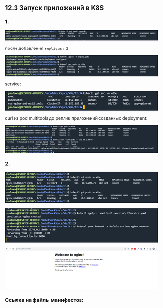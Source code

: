 ## 12.3 Запуск приложений в K8S

### 1. 

![img.png](img/img.png)

после добавления `replicas: 2`

![img_1.png](img/img_1.png)

service:

![img_4.png](img/img_4.png)

curl из pod multitools до реплик приложений созданных deployment:

![img_3.png](img/img_3.png)

### 2.

![img_6.png](img/img_6.png)

![img_7.png](img/img_7.png)

![img_8.png](img/img_8.png)


### Ссылка на файлы манифестов:


